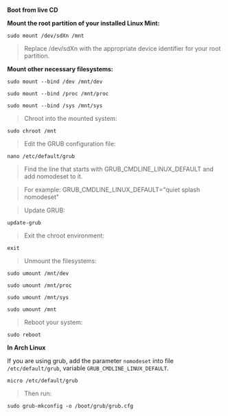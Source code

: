 **Boot from live CD**

**Mount the root partition of your installed Linux Mint:**

```
sudo mount /dev/sdXn /mnt
```

>Replace /dev/sdXn with the appropriate device identifier for your root partition.


**Mount other necessary filesystems:**

```
sudo mount --bind /dev /mnt/dev
```

```
sudo mount --bind /proc /mnt/proc
```

```
sudo mount --bind /sys /mnt/sys
```

>Chroot into the mounted system:

```
sudo chroot /mnt
```

>Edit the GRUB configuration file:

```
nano /etc/default/grub
```

>Find the line that starts with GRUB_CMDLINE_LINUX_DEFAULT and add nomodeset to it.

>For example: GRUB_CMDLINE_LINUX_DEFAULT="quiet splash nomodeset"

>Update GRUB:

```
update-grub
```

>Exit the chroot environment:

```
exit
```

>Unmount the filesystems:

```
sudo umount /mnt/dev
```

```
sudo umount /mnt/proc
```

```
sudo umount /mnt/sys
```

```
sudo umount /mnt
```

>Reboot your system:

```
sudo reboot
```

**In Arch Linux**

If you are using grub, add the parameter `nomodeset` into file `/etc/default/grub`, variable `GRUB_CMDLINE_LINUX_DEFAULT`.

```
micro /etc/default/grub
```

>Then run: 

```
sudo grub-mkconfig -o /boot/grub/grub.cfg
```